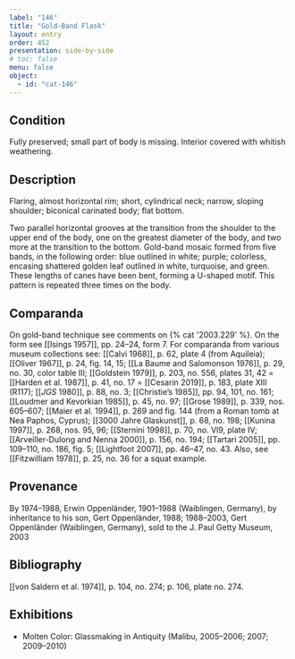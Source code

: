 ```yaml
---
label: "146"
title: "Gold-Band Flask"
layout: entry
order: 452
presentation: side-by-side
# toc: false
menu: false
object:
  - id: "cat-146"
---
```


## Condition

Fully preserved; small part of body is missing. Interior covered with whitish weathering.

## Description

Flaring, almost horizontal rim; short, cylindrical neck; narrow, sloping shoulder; biconical carinated body; flat bottom.

Two parallel horizontal grooves at the transition from the shoulder to the upper end of the body, one on the greatest diameter of the body, and two more at the transition to the bottom. Gold-band mosaic formed from five bands, in the following order: blue outlined in white; purple; colorless, encasing shattered golden leaf outlined in white, turquoise, and green. These lengths of canes have been bent, forming a U-shaped motif. This pattern is repeated three times on the body.

## Comparanda

On gold-band technique see comments on {% cat '2003.229' %}. On the form see [[Isings 1957]], pp. 24–24, form 7. For comparanda from various museum collections see: [[Calvi 1968]], p. 62, plate 4 (from Aquileia); [[Oliver 1967]], p. 24, fig. 14, 15; [[La Baume and Salomonson 1976]], p. 29, no. 30, color table III; [[Goldstein 1979]], p. 203, no. 556, plates 31, 42 = [[Harden et al. 1987]], p. 41, no. 17 = [[Cesarin 2019]], p. 183, plate XIII (R117); [[*JGS* 1980]], p. 88, no. 3; [[Christie’s 1985]], pp. 94, 101, no. 161; [[Loudmer and Kevorkian 1985]], p. 45, no. 97; [[Grose 1989]], p. 339, nos. 605–607; [[Maier et al. 1994]], p. 269 and fig. 144 (from a Roman tomb at Nea Paphos, Cyprus); [[3000 Jahre Glaskunst]], p. 68, no. 198; [[Kunina 1997]], p. 268, nos. 95, 96; [[Sternini 1998]], p. 70, no. Vl9, plate IV; [[Arveiller-Dulong and Nenna 2000]], p. 156, no. 194; [[Tartari 2005]], pp. 109–110, no. 186, fig. 5; [[Lightfoot 2007]], pp. 46–47, no. 43. Also, see [[Fitzwilliam 1978]], p. 25, no. 36 for a squat example.

## Provenance

By 1974–1988, Erwin Oppenländer, 1901–1988 (Waiblingen, Germany), by inheritance to his son, Gert Oppenländer, 1988; 1988–2003, Gert Oppenländer (Waiblingen, Germany), sold to the J. Paul Getty Museum, 2003

## Bibliography

[[von Saldern et al. 1974]], p. 104, no. 274; p. 106, plate no. 274.

## Exhibitions

-   Molten Color: Glassmaking in Antiquity (Malibu, 2005–2006; 2007; 2009–2010)